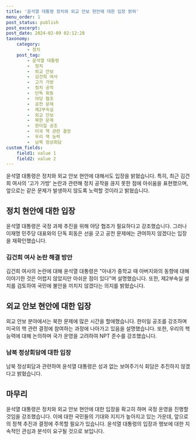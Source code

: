 ```yaml
---
title: '윤석열 대통령 정치와 외교 안보 현안에 대한 입장 밝혀'
menu_order: 1
post_status: publish
post_excerpt: 
post_date: 2024-02-09 02:12:28
taxonomy:
    category:
        - 정치
    post_tag:
        - 윤석열 대통령
        -  정치
        -  외교 안보
        -  김건희 여사
        -  고가 가방
        -  정치 공작
        -  단독 회동
        -  야당 협조
        -  공천 문제
        -  제2부속실
        -  외교 안보
        -  북한 문제
        -  한미일 공조
        -  미국 핵 관련 결정
        -  우리 핵 능력
        -  남북 정상회담
custom_fields:
    field1: value 1
    field2: value 2
---
```


윤석열 대통령은 정치와 외교 안보 현안에 대해서도 입장을 밝혔습니다. 특히, 최근 김건희 여사의 '고가 가방' 논란과 관련해 정치 공작을 끊지 못한 점에 아쉬움을 표현했으며, 앞으로는 같은 문제가 발생하지 않도록 노력할 것이라고 밝혔습니다.
## 정치 현안에 대한 입장
윤석열 대통령은 국정 과제 추진을 위해 야당 협조가 필요하다고 강조했습니다. 그러나 이재명 민주당 대표와의 단독 회동은 선을 긋고 공천 문제에는 관여하지 않겠다는 입장을 재확인했습니다.
### 김건희 여사 논란 해결 방안
김건희 여사의 논란에 대해 윤석열 대통령은 "아내가 중학교 때 아버지와의 동향에 대해 이야기한 것은 어렵지 않았지만 아쉬운 점이 있다"며 설명했습니다. 또한, 제2부속실 설치를 검토하여 국민에 불안을 끼치지 않겠다는 의지를 밝혔습니다.
## 외교 안보 현안에 대한 입장
외교 안보 분야에서는 북한 문제에 많은 시간을 할애했습니다. 한미일 공조를 강조하며 미국의 핵 관련 결정에 참여하는 과정에 나아가고 있음을 설명했습니다. 또한, 우리의 핵 능력에 대해 논의하며 국가 운영을 고려하여 NPT 준수를 강조했습니다.
### 남북 정상회담에 대한 입장
남북 정상회담과 관련하여 윤석열 대통령은 성과 없는 보여주기식 회담은 추진하지 않겠다고 밝혔습니다.
## 마무리
윤석열 대통령은 정치와 외교 안보 현안에 대한 입장을 확고히 하며 국정 운영을 진행할 것임을 강조했습니다. 이에 대한 국민들의 기대와 지지가 높아지고 있는 가운데, 앞으로의 정책 추진과 결정에 주목할 필요가 있습니다. 윤석열 대통령의 입장과 행보에 대한 지속적인 관심과 분석이 요구될 것으로 보입니다.

